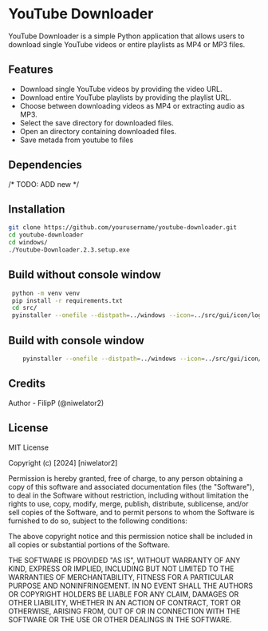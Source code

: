 # YouTube Downloader

YouTube Downloader is a simple Python application that allows users to download single YouTube videos or entire playlists as MP4 or MP3 files.

## Features

- Download single YouTube videos by providing the video URL.
- Download entire YouTube playlists by providing the playlist URL.
- Choose between downloading videos as MP4 or extracting audio as MP3.
- Select the save directory for downloaded files.
- Open an directory containing downloaded files.
- Save metada from youtube to files


## Dependencies

/*
 TODO: ADD new 
*/

## Installation

```bash
git clone https://github.com/yourusername/youtube-downloader.git
cd youtube-downloader
cd windows/
./Youtube-Downloader.2.3.setup.exe
```

## Build without console window

```bash
 python -m venv venv
 pip install -r requirements.txt
 cd src/
 pyinstaller --onefile --distpath=../windows --icon=../src/gui/icon/logo.ico --name=Youtube-Downloader -y -F --additional-hooks-dir=. --noconsole main.py --add-data "gui/:gui" --add-data "utils/:utils" --add-data "download/:download" 
```

## Build with console window

```bash
    pyinstaller --onefile --distpath=../windows --icon=../src/gui/icon/logo.ico --name=Youtube-Downloader -y -F --additional-hooks-dir=. main.py --add-data "gui/:gui" --add-data "utils/:utils" --add-data "download/:download"
```

## Credits

Author - FilipP (@niwelator2)


## License

MIT License

Copyright (c) [2024] [niwelator2]

Permission is hereby granted, free of charge, to any person obtaining a copy
of this software and associated documentation files (the "Software"), to deal
in the Software without restriction, including without limitation the rights
to use, copy, modify, merge, publish, distribute, sublicense, and/or sell
copies of the Software, and to permit persons to whom the Software is
furnished to do so, subject to the following conditions:

The above copyright notice and this permission notice shall be included in all
copies or substantial portions of the Software.

THE SOFTWARE IS PROVIDED "AS IS", WITHOUT WARRANTY OF ANY KIND, EXPRESS OR
IMPLIED, INCLUDING BUT NOT LIMITED TO THE WARRANTIES OF MERCHANTABILITY,
FITNESS FOR A PARTICULAR PURPOSE AND NONINFRINGEMENT. IN NO EVENT SHALL THE
AUTHORS OR COPYRIGHT HOLDERS BE LIABLE FOR ANY CLAIM, DAMAGES OR OTHER
LIABILITY, WHETHER IN AN ACTION OF CONTRACT, TORT OR OTHERWISE, ARISING FROM,
OUT OF OR IN CONNECTION WITH THE SOFTWARE OR THE USE OR OTHER DEALINGS IN THE
SOFTWARE.
